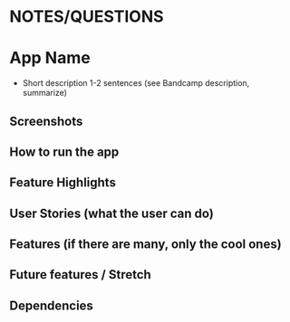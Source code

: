 # NOTES/QUESTIONS



# App Name

- Short description 1-2 sentences (see Bandcamp description, summarize)

## Screenshots

## How to run the app 

## Feature Highlights 

## User Stories (what the user can do)

## Features (if there are many, only the cool ones)

## Future features / Stretch

## Dependencies


